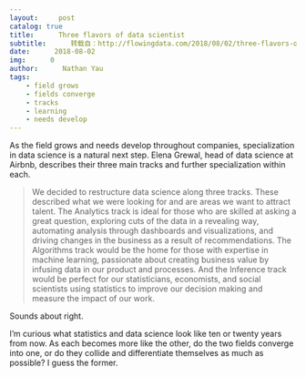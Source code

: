 ```yaml
---
layout:     post
catalog: true
title:      Three flavors of data scientist
subtitle:      转载自：http://flowingdata.com/2018/08/02/three-flavors-of-data-scientist/
date:      2018-08-02
img:      0
author:      Nathan Yau
tags:
    - field grows
    - fields converge
    - tracks
    - learning
    - needs develop
---
```


As the field grows and needs develop throughout companies, specialization in data science is a natural next step. Elena Grewal, head of data science at Airbnb, describes their three main tracks and further specialization within each.

> We decided to restructure data science along three tracks. These described what we were looking for and are areas we want to attract talent.
The Analytics track is ideal for those who are skilled at asking a great question, exploring cuts of the data in a revealing way, automating analysis through dashboards and visualizations, and driving changes in the business as a result of recommendations. The Algorithms track would be the home for those with expertise in machine learning, passionate about creating business value by infusing data in our product and processes. And the Inference track would be perfect for our statisticians, economists, and social scientists using statistics to improve our decision making and measure the impact of our work.

Sounds about right.

I’m curious what statistics and data science look like ten or twenty years from now. As each becomes more like the other, do the two fields converge into one, or do they collide and differentiate themselves as much as possible? I guess the former.
